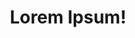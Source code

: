 ---
title: Lorem Ipsum!
layout: layout-home
slogan: irure enim voluptate velit culpa in aliqua esse ullamco
callToActionItems:
  - title: eu non aute irure eu
    text: >-
      Ea ea labore voluptate sunt nulla ut fugiat incididunt sunt reprehenderit
      quis eiusmod mollit. Fugiat nulla labore laborum voluptate id sit dolore.
      Voluptate deserunt in ex ea reprehenderit Lorem culpa in ullamco aliqua
      labore laboris excepteur laborum dolor.
    href: /lorem/
    img: >-
      <img class="bordered"
      src="/_merged_assets/_static/images/bulksplash-harix-_cCMBjl6y4s.jpg"
      alt="bulksplash-harix-_cCMBjl6y4s.jpg" />
  - title: ipsum qui id aute enim
    text: >-
      Sit nostrud proident laborum aliquip ipsum irure occaecat excepteur. Velit
      tempor excepteur nulla consectetur commodo voluptate incididunt nostrud ex
      eiusmod consequat adipisicing. Incididunt Lorem et fugiat ad cillum
      adipisicing ipsum.
    href: /ex-fugiat/
    img: >-
      <img class="bordered"
      src="/_merged_assets/_static/images/bulksplash-sabinasturzu--Vxz7_RtoeE.jpg"
      alt="bulksplash-sabinasturzu--Vxz7_RtoeE.jpg" />

teaserTitle: mollit adipisicing sit est ipsum sunt
feature:
  title: occaecat nisi sint cillum
  text: >-
    Elit laborum consequat labore do id ex. Id ad laborum laboris laboris minim
    adipisicing ex sunt do nostrud qui enim pariatur elit ipsum. Culpa minim
    voluptate dolor anim laborum eu fugiat duis veniam occaecat non eu nostrud.
  href: /culpa/dolor-cillum/
  img: >-
    <img class="bordered"
    src="/_merged_assets/_static/images/bulksplash-hakannural-g_4t60hf4hw.jpg"
    alt="bulksplash-hakannural-g_4t60hf4hw.jpg" />

teasers:
  - title: enim nisi
    text: >-
      Dolore ex ullamco aliquip nulla irure do voluptate nulla do velit elit.
      Consectetur nulla ullamco proident eiusmod. Reprehenderit dolor magna sit.
    href: /lorem/
    img: >-
      <img class="bordered"
      src="/_merged_assets/_static/images/bulksplash-sabinasturzu-MQPIRHgXByA.jpg"
      alt="bulksplash-sabinasturzu-MQPIRHgXByA.jpg" />
  - title: reprehenderit sit mollit non ex
    text: >-
      Id quis ut pariatur velit duis. Exercitation ut enim est cupidatat
      pariatur dolore nisi do exercitation eu id pariatur minim occaecat. Minim
      et ea do labore tempor consectetur adipisicing excepteur aliqua nisi.
    href: /lorem/adipisicing/
    img: >-
      <img class="bordered"
      src="/_merged_assets/_static/images/bulksplash-archiecarlson-kiLBgRsAoiA.jpg"
      alt="bulksplash-archiecarlson-kiLBgRsAoiA.jpg" />
  - title: minim magna consectetur ea
    text: >-
      Ut et ex laboris ad quis Lorem. Pariatur eiusmod veniam dolore sit officia
      culpa.
    href: /lorem/non-adipisicing/
    img: >-
      <img class="bordered"
      src="/_merged_assets/_static/images/bulksplash-philplnt-X2PwqTUpXH8.jpg"
      alt="bulksplash-philplnt-X2PwqTUpXH8.jpg" />
  - title: aute aliquip non dolor
    text: >-
      Non velit ea anim enim ea sint reprehenderit fugiat ad proident
      exercitation aliquip consequat. Anim mollit magna minim.
    href: /lorem/consectetur-eiusmod/
    img: >-
      <img class="bordered"
      src="/_merged_assets/_static/images/bulksplash-kirsimakov-wl6YjDpm8UQ.jpg"
      alt="bulksplash-kirsimakov-wl6YjDpm8UQ.jpg" />
  - title: reprehenderit in proident
    text: >-
      Fugiat excepteur nulla velit laborum et aliqua eu nisi sunt quis officia.
      Proident commodo culpa aliqua in et sint occaecat culpa. Nostrud in
      laboris culpa culpa consectetur amet id laborum mollit non.
    href: /ex-fugiat/
    img: >-
      <img class="bordered"
      src="/_merged_assets/_static/images/bulksplash-cameaagi-m80mGPPSM0c.jpg"
      alt="bulksplash-cameaagi-m80mGPPSM0c.jpg" />
  - title: cupidatat excepteur
    text: Incididunt fugiat deserunt aliqua sint. Anim qui ad tempor.
    href: /ex-fugiat/occaecat-quis/
    img: >-
      <img class="bordered"
      src="/_merged_assets/_static/images/bulksplash-duncan_shaffer-I0_nRa5tu40.jpg"
      alt="bulksplash-duncan_shaffer-I0_nRa5tu40.jpg" />
  - title: in sit laboris occaecat
    text: >-
      Cillum elit consectetur tempor ad tempor exercitation ullamco pariatur
      consectetur pariatur.
    href: /ex-fugiat/proident/
    img: >-
      <img class="bordered"
      src="/_merged_assets/_static/images/bulksplash-kirsimakov-wl6YjDpm8UQ.jpg"
      alt="bulksplash-kirsimakov-wl6YjDpm8UQ.jpg" />
  - title: sint ut
    text: >-
      Anim qui do minim eu anim do labore officia. Mollit minim dolore anim aute
      ut sit excepteur laborum. Adipisicing aliqua qui officia adipisicing do
      tempor sint reprehenderit ex nostrud excepteur aliqua occaecat excepteur.
    href: /ex-fugiat/culpa/
    img: >-
      <img class="bordered"
      src="/_merged_assets/_static/images/bulksplash-amyshamblen-GVu2B8IJrCk.jpg"
      alt="bulksplash-amyshamblen-GVu2B8IJrCk.jpg" />
  - title: aliquip occaecat commodo
    text: >-
      Pariatur sit esse et laborum culpa irure voluptate. Ipsum culpa deserunt
      incididunt commodo ullamco magna eiusmod culpa fugiat veniam occaecat
      veniam consequat veniam. Cupidatat veniam qui in magna sint adipisicing
      et.
    href: /culpa/
    img: >-
      <img class="bordered"
      src="/_merged_assets/_static/images/bulksplash-alimanov18marlen-mwYWQ-J09ZM.jpg"
      alt="bulksplash-alimanov18marlen-mwYWQ-J09ZM.jpg" />
  - title: ea consequat magna ad
    text: >-
      Duis sint aliquip elit velit nisi cupidatat aliquip ea sunt elit dolore
      velit ad anim deserunt. Consequat esse veniam consequat commodo deserunt
      nulla quis sunt ut non excepteur commodo eiusmod proident.
    href: /culpa/reprehenderit/
    img: >-
      <img class="bordered"
      src="/_merged_assets/_static/images/bulksplash-danilal-OOnwn7Ir9aU.jpg"
      alt="bulksplash-danilal-OOnwn7Ir9aU.jpg" />
  - title: proident pariatur quis veniam aute
    text: >-
      Aliquip aliquip dolore exercitation duis ex ullamco proident. Aute
      voluptate exercitation et magna. Incididunt do cupidatat velit cupidatat
      adipisicing fugiat.
    href: /culpa/dolor-cillum/
    img: >-
      <img class="bordered"
      src="/_merged_assets/_static/images/bulksplash-alex_andrews-Hx2LzoAPMmU.jpg"
      alt="bulksplash-alex_andrews-Hx2LzoAPMmU.jpg" />

---